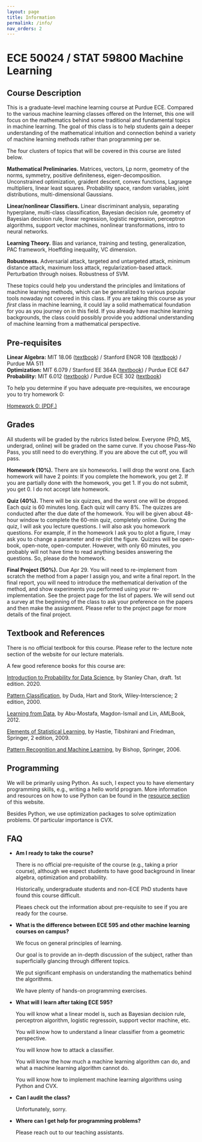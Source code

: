 ```yaml
---
layout: page
title: Information
permalink: /info/
nav_orders: 2
---
```

# ECE 50024 / STAT 59800 Machine Learning

## Course Description
This is a graduate-level machine learning course at Purdue ECE. Compared to the various machine learning classes offered on the Internet, this one will focus on the mathematics behind some traditional and fundamental topics in machine learning. The goal of this class is to help students gain a deeper understanding of the mathematical intuition and connection behind a variety of machine learning methods rather than programming per se. 

The four clusters of topics that will be covered in this course are listed below. 

**Mathematical Preliminaries.** Matrices, vectors, Lp norm, geometry of the norms, symmetry, positive definiteness, eigen-decomposition. Unconstrained optimization, graident descent, convex functions, Lagrange multipliers, linear least squares. Probability space, random variables, joint distributions, multi-dimensional Gaussians.

**Linear/nonlinear Classifiers.** Linear discriminant analysis, separating hyperplane, multi-class classification, Bayesian decision rule, geometry of Bayesian decision rule, linear regression, logistic regression, perceptron algorithms, support vector machines, nonlinear transformations, intro to neural networks.

**Learning Theory.** Bias and variance, training and testing, generalization, PAC framework, Hoeffding inequality, VC dimension.

**Robustness.** Adversarial attack, targeted and untargeted attack, minimum distance attack, maximum loss attack, regularization-based attack. Perturbation through noises. Robustness of SVM.

These topics could help you understand the principles and limitations of machine learning methods, which can be generalized to various popular tools nowaday not covered in this class. If you are taking this course as your *first* class in machine learning, it could lay a solid mathematical foundation for you as you journey on in this field. If you already have machine learning backgrounds, the class could possibly provide you addtional understanding of machine learning from a mathematical perspective.

## Pre-requisites
**Linear Algebra:** MIT 18.06 ([textbook](http://math.mit.edu/~gs/linearalgebra/)) / Stanford ENGR 108 ([textbook](https://web.stanford.edu/~boyd/vmls/)) / Purdue MA 511  
**Optimization:** MIT 6.079 / Stanford EE 364A ([textbook](https://stanford.edu/~boyd/cvxbook/)) / Purdue ECE 647  
**Probability:** MIT 6.012 ([textbook](https://www.amazon.com/Introduction-Probability-2nd-Dimitri-Bertsekas/dp/188652923X)) / Purdue ECE 302 ([textbook](https://engineering.purdue.edu/ChanGroup/eBook.html))

To help you determine if you have adequate pre-requisites, we encourage you to try homework 0:

[Homework 0: (PDF.)](/assignments/hw0.pdf)

## Grades
All students will be graded by the rubrics listed below. Everyone (PhD, MS, undergrad, online) will be graded on the same curve. 
If you choose Pass-No Pass, you still need to do everything. If you are above the cut off, you will pass. 


**Homework (10%).** There are six homeworks. I will drop the worst one. Each homework will have 2 points: If you complete the homework, you get 2. If you are partially done with the homework, you get 1. If you do not submit, you get 0. I do not accept late homework.

**Quiz (40%).** There will be six quizzes, and the worst one will be dropped. Each quiz is 60 minutes long. Each quiz will carry 8%. The quizzes are conducted after the due date of the homework. You will be given about 48-hour window to complete the 60-min quiz, completely online. During the quiz, I will ask you lecture questions. I will also ask you homework questions. For example, if in the homework I ask you to plot a figure, I may ask you to change a parameter and re-plot the figure. Quizzes will be open-book, open-note, open-computer. However, with only 60 minutes, you probably will not have time to read anything besides answering the questions. So, please do the homework.

**Final Project (50%).** Due Apr 29. You will need to re-implement from scratch the method from a paper I assign you, and write a final report. In the final report, you will need to introduce the methematical derivation of the method, and show experiments you performed using your re-implementation. See the project page for the list of papers. We will send out a survey at the beginning of the class to ask your preference on the papers and then make the assignment. Please refer to the project page for more details of the final project.

## Textbook and References
There is no official textbook for this course. Please refer to the lecture note section of the website for our lecture materials.

A few good reference books for this course are:

[Introduction to Probability for Data Science](https://engineering.purdue.edu/ChanGroup/eBook.html), by Stanley Chan, draft. 1st edition. 2020.

[Pattern Classification](https://www.amazon.com/Pattern-Classification-Pt-1-Richard-Duda/dp/0471056693), by Duda, Hart and Stork, Wiley-Interscience; 2 edition, 2000.

[Learning from Data](https://work.caltech.edu/telecourse.html), by Abu-Mostafa, Magdon-Ismail and Lin, AMLBook, 2012.

[Elements of Statistical Learning](https://web.stanford.edu/~hastie/ElemStatLearn/), by Hastie, Tibshirani and Friedman, Springer, 2 edition, 2009.

[Pattern Recognition and Machine Learning](https://www.springer.com/us/book/9780387310732), by Bishop, Springer, 2006.



## Programming
We will be primarily using Python. As such, I expect you to have elementary programming skills, e.g., writing a hello world program. More information and resources on how to use Python can be found in the [resource section](../resources/python.html) of this website. 

Besides Python, we use optimization packages to solve optimization problems. Of particular importance is CVX.


## FAQ
- **Am I ready to take the course?**

    There is no official pre-requisite of the course (e.g., taking a prior course), although we expect students to have good background in linear algebra, optimization and probability.

    Historically, undergraduate students and non-ECE PhD students have found this course difficult.

    Pleaes check out the information about pre-requisite to see if you are ready for the course.

- **What is the difference between ECE 595 and other machine learning courses on campus?**

    We focus on general principles of learning.

    Our goal is to provide an in-depth discussion of the subject, rather than superficially glancing through different topics.

    We put significant emphasis on understanding the mathematics behind the algorithms.

    We have plenty of hands-on programming exercises.

- **What will I learn after taking ECE 595?**

    You will know what a linear model is, such as Bayesian decision rule, perceptron algorithm, logistic regressoin, support vector machine, etc.

    You will know how to understand a linear classifier from a geometric perspective.

    You will know how to attack a classifier.

    You will know the how much a machine learning algorithm can do, and what a machine learning algorithm cannot do.

    You will know how to implement machine learning algorithms using Python and CVX.

- **Can I audit the class?**

    Unfortunately, sorry.

- **Where can I get help for programming problems?**

    Please reach out to our teaching assistants.